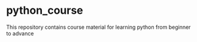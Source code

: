 # python_course
This repository contains course material for learning python from beginner to advance 
